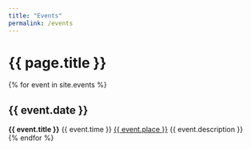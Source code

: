```yaml
---
title: "Events"
permalink: /events
---
```


# {{ page.title }}

{% for event in site.events %}
<section>
  <h2>{{ event.date }}</h2>
  <strong>{{ event.title }}</strong>
  <span>{{ event.time }}</span>
  <a href="https://www.google.com/maps/search/?api=1&query={{ event.place | url_encode }}">{{ event.place }}</a>
  <span>{{ event.description }}</span>
</section>
{% endfor %}
